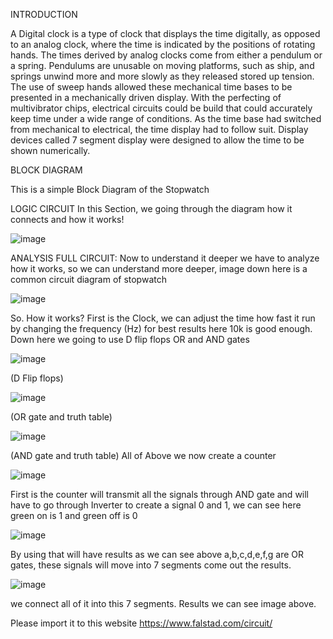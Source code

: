 INTRODUCTION

A Digital clock is a type of clock that displays the time digitally, as opposed to an analog clock, where the time is indicated by the positions of rotating hands. The times derived by analog clocks come from either a pendulum or a spring. Pendulums are unusable on moving platforms, such as ship, and springs unwind more and more slowly as they released stored up tension. The use of sweep hands allowed these mechanical time bases to be presented in a mechanically driven display. With the perfecting of multivibrator chips, electrical circuits could be build that could accurately keep time under a wide range of conditions. As the time base had switched from mechanical to electrical, the time display had to follow suit. Display devices called 7 segment display were designed to allow the time to be shown numerically.

BLOCK DIAGRAM 

This is a simple Block Diagram of the Stopwatch  

LOGIC CIRCUIT
In this Section, we going through the diagram how it connects and how it works!
 
![image](https://github.com/caoxuannghiem/Digital_Stopwatch_Logic/assets/144471135/2767c7d4-f943-4ce8-88f1-16726c328a76)

ANALYSIS
FULL CIRCUIT:
Now to understand it deeper we have to analyze how it works, so we can understand more deeper, image down here is a common circuit diagram of stopwatch 

 ![image](https://github.com/caoxuannghiem/Digital_Stopwatch_Logic/assets/144471135/39261ffb-f57b-49f6-adc8-b8213b06be2e)


So. How it works? First is the Clock, we can adjust the time how fast it run by changing the frequency (Hz) for best results here 10k is good enough. Down here we going to use D flip flops OR and AND gates

![image](https://github.com/caoxuannghiem/Digital_Stopwatch_Logic/assets/144471135/af45910a-c1e9-46bb-bd87-1e3866b2a2a7)

 
(D Flip flops) 

 ![image](https://github.com/caoxuannghiem/Digital_Stopwatch_Logic/assets/144471135/76142572-4ee1-46c1-af92-550546190e36)


(OR gate and truth table) 

![image](https://github.com/caoxuannghiem/Digital_Stopwatch_Logic/assets/144471135/e29ddf79-e669-452c-bc7a-bbf46392deb4)

 

(AND gate and truth table) 
All of Above we now create a counter

 ![image](https://github.com/caoxuannghiem/Digital_Stopwatch_Logic/assets/144471135/ad649ef3-b44a-4228-b28e-f37c6c4df51a)


First is the counter will transmit all the signals through AND gate and will have to go through Inverter to create a signal 0 and 1, we can see here green on is 1 and green off is 0

 ![image](https://github.com/caoxuannghiem/Digital_Stopwatch_Logic/assets/144471135/bdcec4ae-bdbf-413f-99cb-0a829d7818cb)

By using that will have results as we can see above a,b,c,d,e,f,g are OR gates, these signals will move into 7 segments come out the results.

 ![image](https://github.com/caoxuannghiem/Digital_Stopwatch_Logic/assets/144471135/4ddd8d7d-84a3-467a-bc1b-b4d5b28711e1)


we connect all of it into this 7 segments. Results we can see image above. 


Please import it to this website https://www.falstad.com/circuit/

